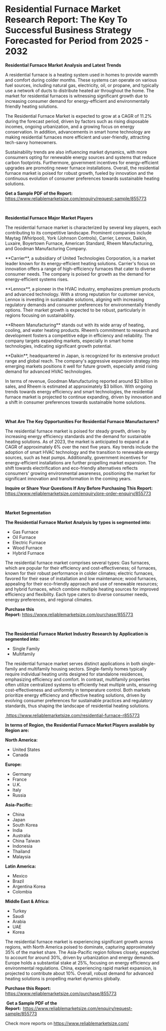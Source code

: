 <p><h1>Residential Furnace Market Research Report: The Key To Successful Business Strategy Forecasted for Period from 2025 - 2032</h1></p><p><strong>Residential Furnace Market Analysis and Latest Trends</strong></p>
<p><p>A residential furnace is a heating system used in homes to provide warmth and comfort during colder months. These systems can operate on various fuel sources, including natural gas, electricity, oil, or propane, and typically use a network of ducts to distribute heated air throughout the home. The market for residential furnaces is witnessing significant growth due to increasing consumer demand for energy-efficient and environmentally friendly heating solutions. </p><p>The Residential Furnace Market is expected to grow at a CAGR of 11.2% during the forecast period, driven by factors such as rising disposable incomes, ongoing urbanization, and a growing focus on energy conservation. In addition, advancements in smart home technology are making residential furnaces more efficient and user-friendly, attracting tech-savvy homeowners. </p><p>Sustainability trends are also influencing market dynamics, with more consumers opting for renewable energy sources and systems that reduce carbon footprints. Furthermore, government incentives for energy-efficient upgrades are promoting newer furnace installations. Overall, the residential furnace market is poised for robust growth, fueled by innovation and the continuous evolution of consumer preferences towards sustainable heating solutions.</p></p>
<p><strong>Get a Sample PDF of the Report:&nbsp;</strong> <a href="https://www.reliablemarketsize.com/enquiry/request-sample/855773?utm_campaign=1879&utm_medium=2&utm_source=Github&utm_content=ia&utm_term=16022025&utm_id=residential-furnace">https://www.reliablemarketsize.com/enquiry/request-sample/855773</a></p>
<p>&nbsp;</p>
<p><strong>Residential Furnace Major Market Players</strong></p>
<p><p>The residential furnace market is characterized by several key players, each contributing to its competitive landscape. Prominent companies include Maytag (Whirlpool), York (Johnson Controls), Carrier, Lennox, Daikin, Luxaire, Boyertown Furnace, American Standard, Rheem Manufacturing, and Goodman Manufacturing Company.</p><p>**Carrier**, a subsidiary of United Technologies Corporation, is a market leader known for its energy-efficient heating solutions. Carrier's focus on innovation offers a range of high-efficiency furnaces that cater to diverse consumer needs. The company is poised for growth as the demand for energy-efficient systems rises.</p><p>**Lennox**, a pioneer in the HVAC industry, emphasizes premium products and advanced technology. With a strong reputation for customer service, Lennox is investing in sustainable solutions, aligning with increasing regulatory demands and consumer preferences for environmentally friendly options. Their market growth is expected to be robust, particularly in regions focusing on sustainability.</p><p>**Rheem Manufacturing** stands out with its wide array of heating, cooling, and water heating products. Rheem’s commitment to research and development fosters a competitive edge in efficiency and reliability. The company targets expanding markets, especially in smart home technologies, indicating significant growth potential.</p><p>**Daikin**, headquartered in Japan, is recognized for its extensive product range and global reach. The company's aggressive expansion strategy into emerging markets positions it well for future growth, especially amid rising demand for advanced HVAC technologies.</p><p>In terms of revenue, Goodman Manufacturing reported around $2 billion in sales, and Rheem is estimated at approximately $3 billion. With ongoing trends towards energy efficiency and smart technologies, the residential furnace market is projected to continue expanding, driven by innovation and a shift in consumer preferences towards sustainable home solutions.</p></p>
<p>&nbsp;</p>
<p><strong>What Are The Key Opportunities For Residential Furnace Manufacturers?</strong></p>
<p><p>The residential furnace market is poised for steady growth, driven by increasing energy efficiency standards and the demand for sustainable heating solutions. As of 2023, the market is anticipated to expand at a CAGR of approximately 6% over the next five years. Key trends include the adoption of smart HVAC technology and the transition to renewable energy sources, such as heat pumps. Additionally, government incentives for energy-efficient installations are further propelling market expansion. The shift towards electrification and eco-friendly alternatives reflects consumers' growing environmental awareness, positioning the market for significant innovation and transformation in the coming years.</p></p>
<p><strong>Inquire or Share Your Questions If Any Before Purchasing This Report:</strong> <a href="https://www.reliablemarketsize.com/enquiry/pre-order-enquiry/855773?utm_campaign=1879&utm_medium=2&utm_source=Github&utm_content=ia&utm_term=16022025&utm_id=residential-furnace">https://www.reliablemarketsize.com/enquiry/pre-order-enquiry/855773</a></p>
<p>&nbsp;</p>
<p><strong>Market Segmentation</strong></p>
<p><strong>The Residential Furnace Market Analysis by types is segmented into:</strong></p>
<p><ul><li>Gas Furnace</li><li>Oil Furnace</li><li>Electric Furnace</li><li>Wood Furnace</li><li>Hybrid Furnace</li></ul></p>
<p><p>The residential furnace market comprises several types: Gas furnaces, which are popular for their efficiency and cost-effectiveness; oil furnaces, known for their robust performance in colder climates; electric furnaces, favored for their ease of installation and low maintenance; wood furnaces, appealing for their eco-friendly approach and use of renewable resources; and hybrid furnaces, which combine multiple heating sources for improved efficiency and flexibility. Each type caters to diverse consumer needs, energy preferences, and regional climates.</p></p>
<p><strong>Purchase this Report:&nbsp;</strong><a href="https://www.reliablemarketsize.com/purchase/855773?utm_campaign=1879&utm_medium=2&utm_source=Github&utm_content=ia&utm_term=16022025&utm_id=residential-furnace">https://www.reliablemarketsize.com/purchase/855773</a></p>
<p>&nbsp;</p>
<p><strong>The Residential Furnace Market Industry Research by Application is segmented into:</strong></p>
<p><ul><li>Single Family</li><li>Multifamily</li></ul></p>
<p><p>The residential furnace market serves distinct applications in both single-family and multifamily housing sectors. Single-family homes typically require individual heating units designed for standalone residences, emphasizing efficiency and comfort. In contrast, multifamily properties often utilize centralized systems to efficiently heat multiple units, ensuring cost-effectiveness and uniformity in temperature control. Both markets prioritize energy efficiency and effective heating solutions, driven by evolving consumer preferences for sustainable practices and regulatory standards, thus shaping the landscape of residential heating solutions.</p></p>
<p><a href="https://www.reliablemarketsize.com/residential-furnace-r855773?utm_campaign=1879&utm_medium=2&utm_source=Github&utm_content=ia&utm_term=16022025&utm_id=residential-furnace">&nbsp;https://www.reliablemarketsize.com/residential-furnace-r855773</a></p>
<p><strong>In terms of Region, the Residential Furnace Market Players available by Region are:</strong></p>
<p>
    <p> <strong> North America: </strong>
        <ul>
            <li>United States</li>
            <li>Canada</li>
        </ul>
        </p> 
    <p> <strong> Europe: </strong>
        <ul>
            <li>Germany</li>
            <li>France</li>
            <li>U.K.</li>
            <li>Italy</li>
            <li>Russia</li>
        </ul>
        </p> 
    <p> <strong> Asia-Pacific: </strong>
        <ul>
            <li>China</li>
            <li>Japan</li>
            <li>South Korea</li>
            <li>India</li>
            <li>Australia</li>
            <li>China Taiwan</li>
            <li>Indonesia</li>
            <li>Thailand</li>
            <li>Malaysia</li>
        </ul>
        </p> 
    <p> <strong> Latin America: </strong>
        <ul>
            <li>Mexico</li>
            <li>Brazil</li>
            <li>Argentina Korea</li>
            <li>Colombia</li>
        </ul>
        </p> 
    <p> <strong> Middle East & Africa: </strong>
        <ul>
            <li>Turkey</li>
            <li>Saudi</li>
            <li>Arabia</li>
            <li>UAE</li>
            <li>Korea</li>
        </ul>
    </p>
    </p>
<p><p>The residential furnace market is experiencing significant growth across regions, with North America poised to dominate, capturing approximately 35% of the market share. The Asia-Pacific region follows closely, expected to account for around 30%, driven by urbanization and energy demands. Europe holds a substantial stake at 25%, focusing on energy efficiency and environmental regulations. China, experiencing rapid market expansion, is projected to contribute about 10%. Overall, robust demand for advanced heating solutions is propelling market dynamics globally.</p></p>
<p><strong>Purchase this Report: </strong><a href="https://www.reliablemarketsize.com/purchase/855773?utm_campaign=1879&utm_medium=2&utm_source=Github&utm_content=ia&utm_term=16022025&utm_id=residential-furnace">https://www.reliablemarketsize.com/purchase/855773</a></p>
<p>&nbsp;<strong>Get a Sample PDF of the Report:&nbsp;&nbsp;</strong><a href="https://www.reliablemarketsize.com/enquiry/request-sample/855773?utm_campaign=1879&utm_medium=2&utm_source=Github&utm_content=ia&utm_term=16022025&utm_id=residential-furnace">https://www.reliablemarketsize.com/enquiry/request-sample/855773</a></p>
<p><strong></strong></p>
<p>Check more reports on <a href="https://www.reliablemarketsize.com/?utm_campaign=1879&utm_medium=2&utm_source=Github&utm_content=ia&utm_term=16022025&utm_id=residential-furnace">https://www.reliablemarketsize.com/</a></p>